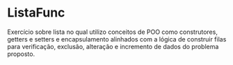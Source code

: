 # ListaFunc
Exercício sobre lista no qual utilizo conceitos de POO como construtores, getters e setters e encapsulamento alinhados com a lógica de construir filas para verificação, exclusão, alteração e incremento de dados do problema proposto.
